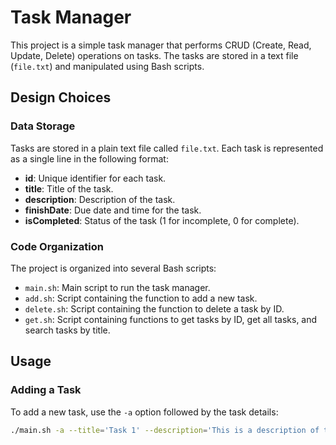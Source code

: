 # Task Manager

This project is a simple task manager that performs CRUD (Create, Read, Update, Delete) operations on tasks. The tasks are stored in a text file (`file.txt`) and manipulated using Bash scripts.

## Design Choices

### Data Storage
Tasks are stored in a plain text file called `file.txt`. Each task is represented as a single line in the following format:



- **id**: Unique identifier for each task.
- **title**: Title of the task.
- **description**: Description of the task.
- **finishDate**: Due date and time for the task.
- **isCompleted**: Status of the task (1 for incomplete, 0 for complete).

### Code Organization
The project is organized into several Bash scripts:

- `main.sh`: Main script to run the task manager.
- `add.sh`: Script containing the function to add a new task.
- `delete.sh`: Script containing the function to delete a task by ID.
- `get.sh`: Script containing functions to get tasks by ID, get all tasks, and search tasks by title.

## Usage

### Adding a Task
To add a new task, use the `-a` option followed by the task details:
```bash
./main.sh -a --title='Task 1' --description='This is a description of the task' --finishDate='13/03/2024 23:30'
